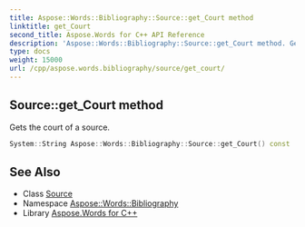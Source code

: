 ```yaml
---
title: Aspose::Words::Bibliography::Source::get_Court method
linktitle: get_Court
second_title: Aspose.Words for C++ API Reference
description: 'Aspose::Words::Bibliography::Source::get_Court method. Gets the court of a source in C++.'
type: docs
weight: 15000
url: /cpp/aspose.words.bibliography/source/get_court/
---
```

## Source::get_Court method


Gets the court of a source.

```cpp
System::String Aspose::Words::Bibliography::Source::get_Court() const
```

## See Also

* Class [Source](../)
* Namespace [Aspose::Words::Bibliography](../../)
* Library [Aspose.Words for C++](../../../)
